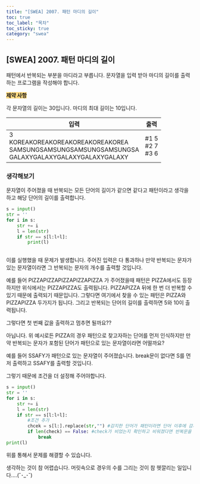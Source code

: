 ```yaml
---
title: "[SWEA] 2007. 패턴 마디의 길이"
toc: true
toc_label: "목차"
toc_sticky: true
category: "swea"
---
```


## [SWEA] 2007. 패턴 마디의 길이

패턴에서 반복되는 부분을 마디라고 부릅니다. 문자열을 입력 받아 마디의 길이를 출력하는 프로그램을 작성해야 합니다.



<span style="background-color: #ffd77f">**제약 사항**</span>

각 문자열의 길이는 30입니다. 마디의 최대 길이는 10입니다.

| 입력                                                         | 출력                      |
| ------------------------------------------------------------ | ------------------------- |
| 3    <br/>KOREAKOREAKOREAKOREAKOREAKOREA<br/>SAMSUNGSAMSUNGSAMSUNGSAMSUNGSA<br/>GALAXYGALAXYGALAXYGALAXYGALAXY | \#1 5<br/>\#2 7<br/>\#3 6 |



### 생각해보기

문자열이 주어졌을 때 반복되는 모든 단어의 길이가 같으면 같다고 패턴이라고 생각을 하고 해당 단어의 길이를 출력합니다.

```python
s = input()
str = ''
for i in s:
    str += i
    l = len(str)
    if str == s[l:l+l]:
        print(l)
    
```

 이를 실행했을 때 문제가 발생합니다. 주어진 입력은 다 통과하나 만약 반복되는 문자가있는 문자열이라면 그 반복되는 문자의 개수를 출력할 것입니다.

예를 들어 PIZZAPIZZAPIZZAPIZZAPIZZA 가 주어졌을때 패턴은 PIZZA에서도 등장하지만 위식에서는 PIZZAPIZZA도 출력됩니다. PIZZAPIZZA 뒤에 한 번 더 반복할 수 있기 때문에 출력되기 때문입니다. 그렇다면 여기에서 찾을 수 있는 패턴은 PIZZA와 PIZZAPIZZA 두가지가 됩니다.  그리고 반복되는 단어의 길이를 출력하면 5와 10이 출력됩니다.

그렇다면  첫 번째 값을 출력하고 멈추면 될까요??

아닙니다. 위 예시로든 PIZZA의 경우 패턴으로 찾고자하는 단어를 먼저 인식하지만 만약 반복되는 문자가 포함된 단어가 패턴으로 있는 문자열이라면 어떨까요?

예를 들어 SSAFY가 패턴으로 있는 문자열이 주어졌습니다.
break문이 없다면 S를 먼저 출력하고 SSAFY를 출력할 것입니다.

그렇기 때문에 조건을 더 설정해 주어야합니다.

```python
s = input()
str = ''
for i in s:
    str += i
    l = len(str)
    if str == s[l:l+l]:
        #조건 추가
        chcek = s[l:].replace(str,"") #감지한 단어가 패턴이라면 단어 이후에 감지한 단어를 지운다면 해당 문자열은 비워집니다. 그것을 check라고 설정한뒤
        if len(check) == False: #check가 비었는지 확인하고 비워졌다면 반복문을 멈추고 패턴의 길이를 출력, 비어있지 않다면 조건에 맞을 때 까지 진행합니다. 
            break
print(l)
```

위를 통해서 문제를 해결할 수 있습니다.



생각하는 것이 참 어렵습니다. 머릿속으로 경우의 수를 그리는 것이 참 헷깔리는 일입니다....(˘･_･˘)